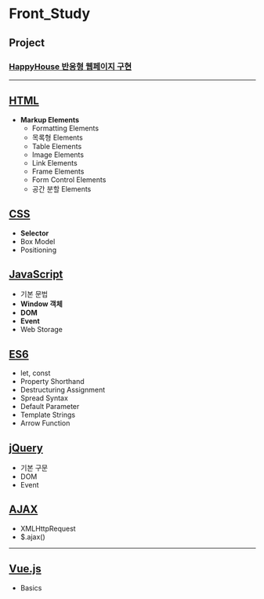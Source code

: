 # Front_Study
## Project
### [HappyHouse 반응형 웹페이지 구현](https://github.com/ljiwoo59/HappyHouse_FrontEnd)

---

## [HTML](https://github.com/ljiwoo59/Front_Study/tree/main/HTML_CSS)
* **Markup Elements**
  * Formatting Elements
  * 목록형 Elements
  * Table Elements
  * Image Elements
  * Link Elements
  * Frame Elements
  * Form Control Elements
  * 공간 분할 Elements

## [CSS](https://github.com/ljiwoo59/Front_Study/tree/main/HTML_CSS)
* **Selector**
* Box Model
* Positioning

## [JavaScript](https://github.com/ljiwoo59/Front_Study/tree/main/JavaScript)
* 기본 문법
* **Window 객체**
* **DOM**
* **Event**
* Web Storage

## [ES6](https://github.com/ljiwoo59/Front_Study/tree/main/ES6)
* let, const
* Property Shorthand
* Destructuring Assignment
* Spread Syntax
* Default Parameter
* Template Strings
* Arrow Function

## [jQuery](https://github.com/ljiwoo59/Front_Study/tree/main/JQuery)
* 기본 구문
* DOM
* Event

## [AJAX](https://github.com/ljiwoo59/Front_Study/tree/main/ajax)
* XMLHttpRequest
* $.ajax()

---

## [Vue.js](https://github.com/ljiwoo59/Front_Study/tree/main/Vuejs)
* Basics
